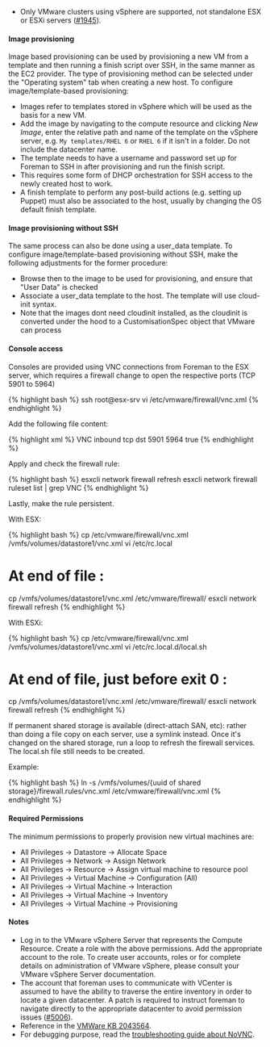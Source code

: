 * Only VMware clusters using vSphere are supported, not standalone ESX or ESXi servers ([#1945](http://projects.theforeman.org/issues/1945)).

#### Image provisioning

Image based provisioning can be used by provisioning a new VM from a template and then running a finish script over SSH, in the same manner as the EC2 provider.  The type of provisioning method can be selected under the "Operating system" tab when creating a new host.  To configure image/template-based provisioning:

* Images refer to templates stored in vSphere which will be used as the basis for a new VM.
* Add the image by navigating to the compute resource and clicking *New Image*, enter the relative path and name of the template on the vSphere server, e.g. `My templates/RHEL 6` or `RHEL 6` if it isn't in a folder.  Do not include the datacenter name.
* The template needs to have a username and password set up for Foreman to SSH in after provisioning and run the finish script.
* This requires some form of DHCP orchestration for SSH access to the newly created host to work.
* A finish template to perform any post-build actions (e.g. setting up Puppet) must also be associated to the host, usually by changing the OS default finish template.

#### Image provisioning without SSH

The same process can also be done using a user_data template. To configure image/template-based provisioning without SSH, make the following adjustments for the former procedure:

* Browse then to the image to be used for provisioning, and ensure that "User Data" is checked
* Associate a user_data template to the host. The template will use cloud-init syntax.
* Note that the images dont need cloudinit installed, as the cloudinit is converted under the hood to a CustomisationSpec object that VMware can process

#### Console access

Consoles are provided using VNC connections from Foreman to the ESX server, which requires a firewall change to open the respective ports (TCP 5901 to 5964)

{% highlight bash %}
ssh root@esx-srv
vi /etc/vmware/firewall/vnc.xml
{% endhighlight %}

Add the following file content:

{% highlight xml %}
<ConfigRoot>
<service id='0032'>
 <id>VNC</id>
 <rule id = '0000'>
  <direction>inbound</direction>
  <protocol>tcp</protocol>
  <porttype>dst</porttype>
  <port>
   <begin>5901</begin>
   <end>5964</end>
  </port>
 </rule>
 <enabled>true</enabled>
</service>
</ConfigRoot>
{% endhighlight %}

Apply and check the firewall rule:

{% highlight bash %}
esxcli network firewall refresh
esxcli network firewall ruleset list | grep VNC
{% endhighlight %}

Lastly, make the rule persistent.

With ESX:

{% highlight bash %}
cp /etc/vmware/firewall/vnc.xml /vmfs/volumes/datastore1/vnc.xml
vi /etc/rc.local
# At end of file :
cp /vmfs/volumes/datastore1/vnc.xml /etc/vmware/firewall/
esxcli network firewall refresh
{% endhighlight %}

With ESXi:

{% highlight bash %}
cp /etc/vmware/firewall/vnc.xml /vmfs/volumes/datastore1/vnc.xml
vi /etc/rc.local.d/local.sh
# At end of file, just before exit 0 :
cp /vmfs/volumes/datastore1/vnc.xml /etc/vmware/firewall/
esxcli network firewall refresh
{% endhighlight %}

If permanent shared storage is available (direct-attach SAN, etc): rather than doing a file copy on each server, use a symlink instead.  Once it's changed on the shared storage, run a loop to refresh the firewall services. The local.sh file still needs to be created.

Example:

{% highlight bash %}
ln -s /vmfs/volumes/{uuid of shared storage}/firewall.rules/vnc.xml /etc/vmware/firewall/vnc.xml
{% endhighlight %}

#### Required Permissions
The minimum permissions to properly provision new virtual machines are:

* All Privileges -> Datastore -> Allocate Space
* All Privileges -> Network -> Assign Network
* All Privileges -> Resource -> Assign virtual machine to resource pool
* All Privileges -> Virtual Machine -> Configuration (All)
* All Privileges -> Virtual Machine -> Interaction
* All Privileges -> Virtual Machine -> Inventory
* All Privileges -> Virtual Machine -> Provisioning

#### Notes
* Log in to the VMware vSphere Server that represents the Compute Resource. Create a role with the above permissions. Add the appropriate account to the role. To create user accounts, roles or for complete details on administration of VMware vSphere, please consult your VMware vSphere Server documentation.
* The account that foreman uses to communicate with VCenter is assumed to have the ability to traverse the entire inventory in order to locate a given datacenter.  A patch is required to instruct foreman to navigate directly to the appropriate datacenter to avoid permission issues ([#5006](http://projects.theforeman.org/issues/5006)).
* Reference in the [VMWare KB 2043564](http://kb.vmware.com/selfservice/microsites/search.do?cmd=displayKC&docType=kc&externalId=2043564&sliceId=1&docTypeID=DT_KB_1_1&dialogID=458724081&stateId=1%200%20458722496).
* For debugging purpose, read the [troubleshooting guide about NoVNC](/manuals/{{page.version}}/index.html#7.1NoVNC).
